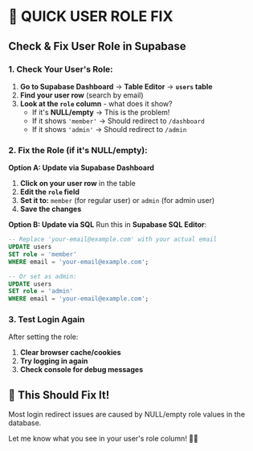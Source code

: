 # 🔧 QUICK USER ROLE FIX

## Check & Fix User Role in Supabase

### 1. **Check Your User's Role:**

1. **Go to Supabase Dashboard** → **Table Editor** → **`users` table**
2. **Find your user row** (search by email)
3. **Look at the `role` column** - what does it show?
   - If it's **NULL/empty** → This is the problem!
   - If it shows `'member'` → Should redirect to `/dashboard`
   - If it shows `'admin'` → Should redirect to `/admin`

### 2. **Fix the Role (if it's NULL/empty):**

**Option A: Update via Supabase Dashboard**
1. **Click on your user row** in the table
2. **Edit the `role` field**
3. **Set it to:** `member` (for regular user) or `admin` (for admin user)
4. **Save the changes**

**Option B: Update via SQL**
Run this in **Supabase SQL Editor**:
```sql
-- Replace 'your-email@example.com' with your actual email
UPDATE users 
SET role = 'member' 
WHERE email = 'your-email@example.com';

-- Or set as admin:
UPDATE users 
SET role = 'admin' 
WHERE email = 'your-email@example.com';
```

### 3. **Test Login Again**
After setting the role:
1. **Clear browser cache/cookies**
2. **Try logging in again**
3. **Check console for debug messages**

## 🎯 This Should Fix It!
Most login redirect issues are caused by NULL/empty role values in the database.

Let me know what you see in your user's role column! 🕵️‍♂️
